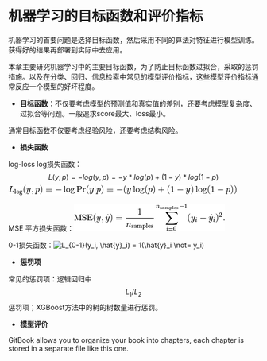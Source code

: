 # 机器学习的目标函数和评价指标

机器学习的首要问题是选择目标函数，然后采用不同的算法对特征进行模型训练。获得好的结果再部署到实际中去应用。

本章主要研究机器学习中的主要目标函数，为了防止目标函数过拟合，采取的惩罚措施。以及在分类、回归、信息检索中常见的模型评价指标，这些模型评价指标通常反应一个模型的好坏程度。

* **目标函数**：不仅要考虑模型的预测值和真实值的差别，还要考虑模型复杂度、过拟合等问题。一般追求score最大、loss最小。

通常目标函数不仅要考虑经验风险，还要考虑结构风险。

* **损失函数**

log-loss log损失函数：$$ L(y,p)=-log(y,p)= -y*log(p)+(1-y)*log(1-p)$$![](/assets/import.png)

MSE 平方损失函数：![](/assets/import_MSE.png)

0-1损失函数：![](http://scikit-learn.org/stable/_images/math/99a78b8e380d522470d2a5a5a9b157d3ea141e98.png "L\_{0-1}\(y\_i, \hat{y}\_i\) = 1\(\hat{y}\_i \not= y\_i\)")

* **惩罚项**

常见的惩罚项：逻辑回归中$$L_1 / L_2$$ 惩罚项；XGBoost方法中的树的树数量进行惩罚。

* **模型评价**

GitBook allows you to organize your book into chapters, each chapter is stored in a separate file like this one.

